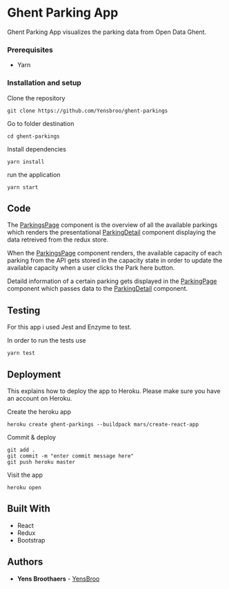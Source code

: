 # Ghent Parking App

Ghent Parking App visualizes the parking data from Open Data Ghent.

### Prerequisites

- Yarn

### Installation and setup

Clone the repository

```
git clone https://github.com/Yensbroo/ghent-parkings
```

Go to folder destination

```
cd ghent-parkings
```

Install dependencies

```
yarn install
```

run the application

```
yarn start
```

## Code

The [ParkingsPage](https://github.com/Yensbroo/ghent-parkings/blob/develop/src/pages/parkingsPage.jsx) component is the overview of all the available parkings which renders the presentational [ParkingDetail](https://github.com/Yensbroo/ghent-parkings/blob/develop/src/components/parkingDetail.jsx) component displaying the data retreived from the redux store.

When the [ParkingsPage](https://github.com/Yensbroo/ghent-parkings/blob/develop/src/pages/parkingsPage.jsx) component renders, the available capacity of each parking from the API gets stored in the capacity state in order to update the available capacity when a user clicks the Park here button.

Detaild information of a certain parking gets displayed in the [ParkingPage](https://github.com/Yensbroo/ghent-parkings/blob/develop/src/pages/parkingPage.jsx) component which passes data to the [ParkingDetail](https://github.com/Yensbroo/ghent-parkings/blob/develop/src/components/parkingDetail.jsx) component.

## Testing

For this app i used Jest and Enzyme to test.

In order to run the tests use

```
yarn test
```

## Deployment

This explains how to deploy the app to Heroku. Please make sure you have an account on Heroku.

Create the heroku app

```
heroku create ghent-parkings --buildpack mars/create-react-app
```

Commit & deploy

```
git add .
git commit -m "enter commit message here"
git push heroku master
```

Visit the app

```
heroku open
```

## Built With

- React
- Redux
- Bootstrap

## Authors

- **Yens Broothaers** - [YensBroo](https://github.com/YensBroo)
